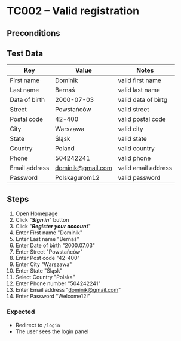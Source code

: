 # TC002 – Valid registration


## Preconditions


## Test Data
| Key           | Value             | Notes               |
|---------------|-------------------|---------------------|
| First name    | Dominik           | valid first name    |
| Last name     | Bernaś            | valid last name     |
| Data of birth | 2000-07-03        | valid data of birtg |
| Street        | Powstańców        | valid street        |
| Postal code   | 42-400            | valid postal code   |
| City          | Warszawa          | valid city          |
| State         | Śląsk             | valid state         |
| Country       | Poland            | valid country       |
| Phone         | 504242241         | valid phone         |
| Email address | dominik@gmail.com | valid email address |
| Password      | Polskagurom12     | valid password      |

## Steps
1. Open Homepage
2. Click "***Sign in***" button
3. Click "***Register your account***"
4. Enter First name "Dominik"
5. Enter Last name "Bernaś"
6. Enter Date of birth "2000.07.03"
7. Enter Street "Powstańców"
8. Enter Post code "42-400"
9. Enter City "Warszawa"
10. Enter State "Śląsk"
11. Select Country "Polska"
12. Enter Phone number "504242241"
13. Enter Email address "dominik@gmail.com"
14. Enter Password "Welcome12!"


### Expected
- Redirect to `/login`
- The user sees the login panel
